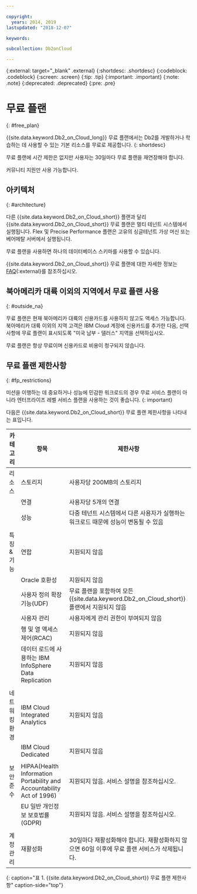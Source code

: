 ```yaml
---

copyright:
  years: 2014, 2019
lastupdated: "2018-12-07"

keywords: 

subcollection: Db2onCloud

---
```


<!-- Attribute definitions --> 
{:external: target="_blank" .external}
{:shortdesc: .shortdesc}
{:codeblock: .codeblock}
{:screen: .screen}
{:tip: .tip}
{:important: .important}
{:note: .note}
{:deprecated: .deprecated}
{:pre: .pre}

# 무료 플랜
{: #free_plan}

{{site.data.keyword.Db2_on_Cloud_long}} 무료 플랜에서는 Db2를 개발하거나 학습하는 데 사용할 수 있는 기본 리소스를 무료로 제공합니다.
{: shortdesc}

무료 플랜에 시간 제한은 없지만 사용자는 30일마다 무료 플랜을 재연장해야 합니다.

커뮤니티 지원만 사용 가능합니다. 
 
## 아키텍처
{: #architecture}

다른 {{site.data.keyword.Db2_on_Cloud_short}} 플랜과 달리 {{site.data.keyword.Db2_on_Cloud_short}} 무료 플랜은 멀티 테넌트 시스템에서 실행됩니다. Flex 및 Precise Performance 플랜은 고유의 싱글테넌트 가상 머신 또는 베어메탈 서버에서 실행됩니다.
 
무료 플랜을 사용하면 하나의 데이터베이스 스키마를 사용할 수 있습니다.

{{site.data.keyword.Db2_on_Cloud_short}} 무료 플랜에 대한 자세한 정보는 [FAQ](https://ibm.biz/db2oc_free_plan_faq){:external}를 참조하십시오.

## 북아메리카 대륙 이외의 지역에서 무료 플랜 사용
{: #outside_na}

무료 플랜은 현재 북아메리카 대륙의 신용카드를 사용하지 않고도 액세스 가능합니다. 북아메리카 대륙 이외의 지역 고객은 IBM Cloud 계정에 신용카드를 추가한 다음, 선택사항에 무료 플랜이 표시되도록 "미국 남부 - 댈러스" 지역을 선택하십시오.

무료 플랜은 항상 무료이며 신용카드로 비용이 청구되지 않습니다.

## 무료 플랜 제한사항
{: #fp_restrictions}

미션을 이행하는 데 중요하거나 성능에 민감한 워크로드의 경우 무료 서비스 플랜이 아니라 엔터프라이즈 레벨 서비스 플랜을 사용하는 것이 좋습니다. 
{: important}

다음은 {{site.data.keyword.Db2_on_Cloud_short}} 무료 플랜 제한사항을 나타내는 표입니다.

| 카테고리 | 항목 | 제한사항 | 
|----------|------|-------------|
| 리소스 | 스토리지 | 사용자당 200MB의 스토리지 |
|  | 연결 | 사용자당 5개의 연결 |
|  | 성능 | 다중 테넌트 시스템에서 다른 사용자가 실행하는 워크로드 때문에 성능이 변동될 수 있음 |
|  |  |
| 특징 & 기능 | 연합 |지원되지 않음 |
|  | Oracle 호환성 |지원되지 않음 |
|  | 사용자 정의 확장기능(UDF) | 무료 플랜을 포함하여 모든 {{site.data.keyword.Db2_on_Cloud_short}} 플랜에서 지원되지 않음 |
|  | 사용자 관리 | 사용자에게 관리 권한이 부여되지 않음 |
|  | 행 및 열 액세스 제어(RCAC) |지원되지 않음 |
|  | 데이터 로드에 사용하는 IBM InfoSphere Data Replication |지원되지 않음 |
|  |  |
| 네트워킹 환경 | IBM Cloud Integrated Analytics |지원되지 않음 |
|  | IBM Cloud Dedicated |지원되지 않음 |
|  |  |
| 보안 준수 | HIPAA(Health Information Portability and Accountability Act of 1996) | 지원되지 않음. 서비스 설명을 참조하십시오. |
|  | EU 일반 개인정보 보호법률(GDPR) | 지원되지 않음. 서비스 설명을 참조하십시오. |
|  |  |
| 계정 관리 | 재활성화 | 30일마다 재활성화해야 합니다. 재활성화하지 않으면 60일 이후에 무료 플랜 서비스가 삭제됩니다.  |
{: caption="표 1. {{site.data.keyword.Db2_on_Cloud_short}} 무료 플랜 제한사항" caption-side="top"}


